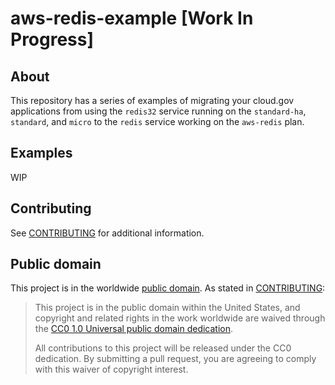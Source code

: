 # aws-redis-example [Work In Progress]

## About

This repository has a series of examples of migrating your cloud.gov applications
from using the `redis32` service running on the `standard-ha`, `standard`, and `micro` to the
`redis` service working on the `aws-redis` plan.

## Examples

WIP

## Contributing

See [CONTRIBUTING](CONTRIBUTING.md) for additional information.

## Public domain

This project is in the worldwide [public domain](LICENSE.md). As stated in [CONTRIBUTING](CONTRIBUTING.md):

> This project is in the public domain within the United States, and copyright and related rights in the work worldwide are waived through the [CC0 1.0 Universal public domain dedication](https://creativecommons.org/publicdomain/zero/1.0/).
>
> All contributions to this project will be released under the CC0 dedication. By submitting a pull request, you are agreeing to comply with this waiver of copyright interest.

